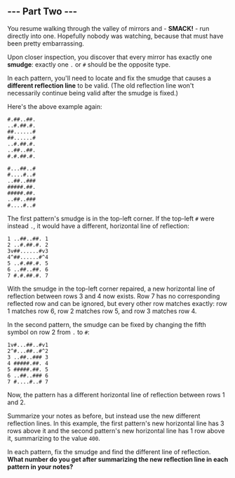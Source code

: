 ## --- Part Two ---
You resume walking through the valley of mirrors and - **SMACK!** - run directly into one. Hopefully nobody<!--- Sorry, Nobody saw that. --> was watching, because that must have been pretty embarrassing.
 
Upon closer inspection, you discover that every mirror has exactly one **smudge**: exactly one `.` or `#` should be the opposite type.
 
In each pattern, you'll need to locate and fix the smudge that causes a **different reflection line** to be valid. (The old reflection line won't necessarily continue being valid after the smudge is fixed.)
 
Here's the above example again:
 

```
#.##..##.
..#.##.#.
##......#
##......#
..#.##.#.
..##..##.
#.#.##.#.

#...##..#
#....#..#
..##..###
#####.##.
#####.##.
..##..###
#....#..#
```

 
The first pattern's smudge is in the top-left corner. If the top-left `#` were instead `.`, it would have a different, horizontal line of reflection:
 

```
1 ..##..##. 1
2 ..#.##.#. 2
3v##......#v3
4^##......#^4
5 ..#.##.#. 5
6 ..##..##. 6
7 #.#.##.#. 7
```

 
With the smudge in the top-left corner repaired, a new horizontal line of reflection between rows 3 and 4 now exists. Row 7 has no corresponding reflected row and can be ignored, but every other row matches exactly: row 1 matches row 6, row 2 matches row 5, and row 3 matches row 4.
 
In the second pattern, the smudge can be fixed by changing the fifth symbol on row 2 from `.` to `#`:
 

```
1v#...##..#v1
2^#...##..#^2
3 ..##..### 3
4 #####.##. 4
5 #####.##. 5
6 ..##..### 6
7 #....#..# 7
```

 
Now, the pattern has a different horizontal line of reflection between rows 1 and 2.
 
Summarize your notes as before, but instead use the new different reflection lines. In this example, the first pattern's new horizontal line has 3 rows above it and the second pattern's new horizontal line has 1 row above it, summarizing to the value `400`.
 
In each pattern, fix the smudge and find the different line of reflection. **What number do you get after summarizing the new reflection line in each pattern in your notes?**
 